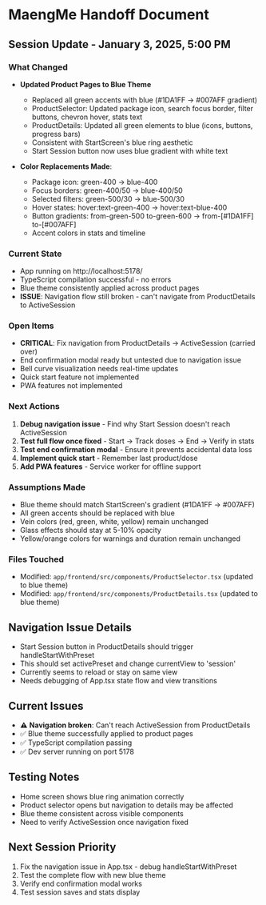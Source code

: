 # MaengMe Handoff Document

## Session Update - January 3, 2025, 5:00 PM

### What Changed
- **Updated Product Pages to Blue Theme**
  - Replaced all green accents with blue (#1DA1FF → #007AFF gradient)
  - ProductSelector: Updated package icon, search focus border, filter buttons, chevron hover, stats text
  - ProductDetails: Updated all green elements to blue (icons, buttons, progress bars)
  - Consistent with StartScreen's blue ring aesthetic
  - Start Session button now uses blue gradient with white text
  
- **Color Replacements Made**:
  - Package icon: green-400 → blue-400
  - Focus borders: green-400/50 → blue-400/50
  - Selected filters: green-500/30 → blue-500/30
  - Hover states: hover:text-green-400 → hover:text-blue-400
  - Button gradients: from-green-500 to-green-600 → from-[#1DA1FF] to-[#007AFF]
  - Accent colors in stats and timeline

### Current State
- App running on http://localhost:5178/
- TypeScript compilation successful - no errors
- Blue theme consistently applied across product pages
- **ISSUE**: Navigation flow still broken - can't navigate from ProductDetails to ActiveSession

### Open Items
- **CRITICAL**: Fix navigation from ProductDetails → ActiveSession (carried over)
- End confirmation modal ready but untested due to navigation issue
- Bell curve visualization needs real-time updates
- Quick start feature not implemented
- PWA features not implemented

### Next Actions
1. **Debug navigation issue** - Find why Start Session doesn't reach ActiveSession
2. **Test full flow once fixed** - Start → Track doses → End → Verify in stats
3. **Test end confirmation modal** - Ensure it prevents accidental data loss
4. **Implement quick start** - Remember last product/dose
5. **Add PWA features** - Service worker for offline support

### Assumptions Made
- Blue theme should match StartScreen's gradient (#1DA1FF → #007AFF)
- All green accents should be replaced with blue
- Vein colors (red, green, white, yellow) remain unchanged
- Glass effects should stay at 5-10% opacity
- Yellow/orange colors for warnings and duration remain unchanged

### Files Touched
- Modified: `app/frontend/src/components/ProductSelector.tsx` (updated to blue theme)
- Modified: `app/frontend/src/components/ProductDetails.tsx` (updated to blue theme)

## Navigation Issue Details
- Start Session button in ProductDetails should trigger handleStartWithPreset
- This should set activePreset and change currentView to 'session'
- Currently seems to reload or stay on same view
- Needs debugging of App.tsx state flow and view transitions

## Current Issues
- ⚠️ **Navigation broken**: Can't reach ActiveSession from ProductDetails
- ✅ Blue theme successfully applied to product pages
- ✅ TypeScript compilation passing
- ✅ Dev server running on port 5178

## Testing Notes
- Home screen shows blue ring animation correctly
- Product selector opens but navigation to details may be affected
- Blue theme consistent across visible components
- Need to verify ActiveSession once navigation fixed

## Next Session Priority
1. Fix the navigation issue in App.tsx - debug handleStartWithPreset
2. Test the complete flow with new blue theme
3. Verify end confirmation modal works
4. Test session saves and stats display